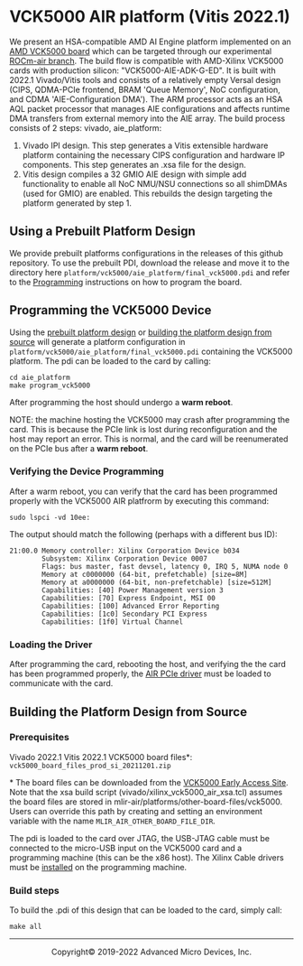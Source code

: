 # VCK5000 AIR platform (Vitis 2022.1) 

We present an HSA-compatible AMD AI Engine platform implemented on an [AMD VCK5000 board](https://www.xilinx.com/products/boards-and-kits/vck5000.html) which can be targeted through our experimental [ROCm-air branch](https://github.com/RadeonOpenCompute/ROCR-Runtime/tree/experimental/rocm-5.6.x-air). The build flow is compatible with AMD-Xilinx VCK5000 cards with production silicon: "VCK5000-AIE-ADK-G-ED". It is built with 2022.1 Vivado/Vitis tools and consists of a relatively empty Versal design (CIPS, QDMA-PCIe frontend, BRAM 'Queue Memory', NoC configuration, and CDMA 'AIE-Configuration DMA'). The ARM processor acts as an HSA AQL packet processor that manages AIE configurations and affects runtime DMA transfers from external memory into the AIE array. The build process consists of 2 steps: vivado, aie_platform:

1. Vivado IPI design. This step generates a Vitis extensible hardware platform containing the necessary CIPS configuration and hardware IP components. This step generates an .xsa file for the design. 
2. Vitis design compiles a 32 GMIO AIE design with simple add functionality to enable all NoC NMU/NSU connections so all shimDMAs (used for GMIO) are enabled. This rebuilds the design targeting the platform generated by step 1. 

## Using a Prebuilt Platform Design

We provide prebuilt platforms configurations in the releases of this github repository. To use the prebuilt PDI, download the release and move it to the directory here `platform/vck5000/aie_platform/final_vck5000.pdi` and refer to the [Programming](#Programming-the-VCK5000-Device) instructions on how to program the board.

## Programming the VCK5000 Device
Using the [prebuilt platform design](#Using-a-Prebuilt-Platform-Design) or [building the platform design from source](#Building-the-Platform-Design-from-Source) will generate a platform configuration in `platform/vck5000/aie_platform/final_vck5000.pdi` containing the VCK5000 platform. The pdi can be loaded to the card by calling:
```
cd aie_platform
make program_vck5000
```
After programming the host should undergo a **warm reboot**.

NOTE: the machine hosting the VCK5000 may crash after programming the card. This is because the PCIe link is lost during reconfiguration and the host may report an error. This is normal, and the card will be reenumerated on the PCIe bus after a **warm reboot**.

### Verifying the Device Programming
After a warm reboot, you can verify that the card has been programmed properly with the VCK5000 AIR platfrorm by executing this command:
```
sudo lspci -vd 10ee:
```
The output should match the following (perhaps with a different bus ID):
```
21:00.0 Memory controller: Xilinx Corporation Device b034
        Subsystem: Xilinx Corporation Device 0007
        Flags: bus master, fast devsel, latency 0, IRQ 5, NUMA node 0
        Memory at c0000000 (64-bit, prefetchable) [size=8M]
        Memory at a0000000 (64-bit, non-prefetchable) [size=512M]
        Capabilities: [40] Power Management version 3
        Capabilities: [70] Express Endpoint, MSI 00
        Capabilities: [100] Advanced Error Reporting
        Capabilities: [1c0] Secondary PCI Express
        Capabilities: [1f0] Virtual Channel
```

### Loading the Driver
After programming the card, rebooting the host, and verifying the the card has been programmed properly, the [AIR PCIe driver](../../driver) must be loaded to communicate with the card.

## Building the Platform Design from Source

### Prerequisites
Vivado 2022.1
Vitis 2022.1
VCK5000 board files\*: `vck5000_board_files_prod_si_20211201.zip`

\* The board files can be downloaded from the [VCK5000 Early Access Site](https://www.xilinx.com/member/vck5000.html).  Note that the xsa build script (vivado/xilinx_vck5000_air_xsa.tcl) assumes the board files are stored in mlir-air/platforms/other-board-files/vck5000. Users can override this path by creating and setting an environment variable with the name `MLIR_AIR_OTHER_BOARD_FILE_DIR`.

The pdi is loaded to the card over JTAG, the USB-JTAG cable must be connected to the micro-USB input on the VCK5000 card and a programming machine (this can be the x86 host). The Xilinx Cable drivers must be [installed](https://docs.xilinx.com/r/en-US/ug973-vivado-release-notes-install-license/Installing-Cable-Drivers) on the programming machine. 

### Build steps
To build the .pdi of this design that can be loaded to the card, simply call:
```
make all
```
-----

<p align="center">Copyright&copy; 2019-2022 Advanced Micro Devices, Inc.</p>
